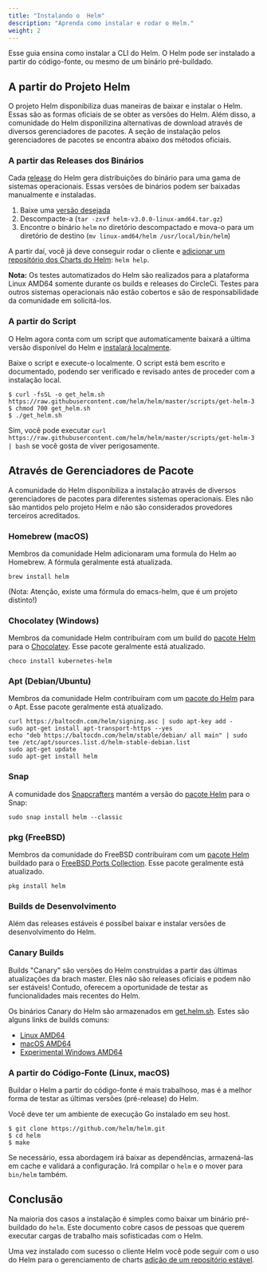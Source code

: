 ```yaml
---
title: "Instalando o  Helm"
description: "Aprenda como instalar e rodar o Helm."
weight: 2
---
```


Esse guia ensina como instalar a CLI do Helm. O Helm pode ser instalado
a partir do código-fonte, ou mesmo de um binário pré-buildado.

## A partir do Projeto Helm

O projeto Helm disponibiliza duas maneiras de baixar e instalar o Helm. Essas são
as formas oficiais de se obter as versões do Helm. Além disso, a comunidade do Helm
disponilizina alternativas de download através de diversos gerenciadores de pacotes.
A seção de instalação pelos gerenciadores de pacotes se encontra abaixo dos métodos
oficiais.

### A partir das Releases dos Binários

Cada [release](https://github.com/helm/helm/releases) do Helm gera distribuições do
binário para uma gama de sistemas operacionais. Essas versões de binários podem ser
baixadas manualmente e instaladas.

1. Baixe uma [versão desejada](https://github.com/helm/helm/releases)
2. Descompacte-a (`tar -zxvf helm-v3.0.0-linux-amd64.tar.gz`)
3. Encontre o binário `helm` no diretório descompactado e mova-o para um diretório
de destino (`mv linux-amd64/helm /usr/local/bin/helm`)

A partir daí, você já deve conseguir rodar o cliente e [adicionar
um repositório dos Charts do Helm](https://helm.sh/docs/intro/quickstart/#initialize-a-helm-chart-repository):
`helm help`.

**Nota:** Os testes automatizados do Helm são realizados para a plataforma Linux AMD64
somente durante os builds e releases do CircleCi. Testes para outros sistemas operacionais
não estão cobertos e são de responsabilidade da comunidade em solicitá-los.

### A partir do Script

O Helm agora conta com um script que automaticamente baixará a última versão disponível
do Helm e [instalará localmente](https://raw.githubusercontent.com/helm/helm/master/scripts/get-helm-3).

Baixe o script e execute-o localmente. O script está bem escrito e documentado,
podendo ser verificado e revisado antes de proceder com a instalação local.

```console
$ curl -fsSL -o get_helm.sh https://raw.githubusercontent.com/helm/helm/master/scripts/get-helm-3
$ chmod 700 get_helm.sh
$ ./get_helm.sh
```

Sim, você pode executar `curl
https://raw.githubusercontent.com/helm/helm/master/scripts/get-helm-3 | bash` se
você gosta de viver perigosamente.

## Através de Gerenciadores de Pacote

A comunidade do Helm disponibiliza a instalação através de diversos gerenciadores
de pacotes para diferentes sistemas operacionais. Eles não são mantidos pelo projeto
Helm e não são considerados provedores terceiros acreditados.

### Homebrew (macOS)

Membros da comunidade Helm adicionaram uma formula do Helm ao Homebrew.
A fórmula geralmente está atualizada.

```console
brew install helm
```

(Nota: Atenção, existe uma fórmula do emacs-helm, que é um projeto distinto!)

### Chocolatey (Windows)

Membros da comunidade Helm contribuíram com um build do [pacote Helm](https://chocolatey.org/packages/kubernetes-helm)
para o [Chocolatey](https://chocolatey.org/). Esse pacote geralmente está atualizado.

```console
choco install kubernetes-helm
```

### Apt (Debian/Ubuntu)

Membros da comunidade Helm contribuíram com um [pacote do Helm](https://helm.baltorepo.com/stable/debian/)
para o Apt. Esse pacote geralmente está atualizado.

```console
curl https://baltocdn.com/helm/signing.asc | sudo apt-key add -
sudo apt-get install apt-transport-https --yes
echo "deb https://baltocdn.com/helm/stable/debian/ all main" | sudo tee /etc/apt/sources.list.d/helm-stable-debian.list
sudo apt-get update
sudo apt-get install helm
```

### Snap

A comunidade dos [Snapcrafters](https://github.com/snapcrafters) mantém a versão
do [pacote Helm](https://snapcraft.io/helm) para o Snap:

```console
sudo snap install helm --classic
```

### pkg (FreeBSD)

Membros da comunidade do FreeBSD contribuíram com um [pacote Helm](https://www.freshports.org/sysutils/helm)
buildado para o [FreeBSD Ports Collection](https://man.freebsd.org/ports).
Esse pacote geralmente está atualizado.

```console
pkg install helm
```

### Builds de Desenvolvimento

Além das releases estáveis é possíbel baixar e instalar versões de desenvolvimento
do Helm.

### Canary Builds

Builds "Canary" são versões do Helm construídas a partir das últimas atualizações
da brach master. Eles não são releases oficiais e podem não ser estáveis!
Contudo, oferecem a oportunidade de testar as funcionalidades mais recentes do Helm.

Os binários Canary do Helm são armazenados em [get.helm.sh](https://get.helm.sh).
Estes são alguns links de builds comuns:

- [Linux AMD64](https://get.helm.sh/helm-canary-linux-amd64.tar.gz)
- [macOS AMD64](https://get.helm.sh/helm-canary-darwin-amd64.tar.gz)
- [Experimental Windows
  AMD64](https://get.helm.sh/helm-canary-windows-amd64.zip)

### A partir do Código-Fonte (Linux, macOS)

Buildar o Helm a partir do código-fonte é mais trabalhoso, mas é a melhor forma de
testar as últimas versões (pré-release) do Helm.

Você deve ter um ambiente de execução Go instalado em seu host.

```console
$ git clone https://github.com/helm/helm.git
$ cd helm
$ make
```

Se necessário, essa abordagem irá baixar as dependências, armazená-las em cache
e validará a configuração. Irá compilar o `helm` e o mover para `bin/helm` também.

## Conclusão

Na maioria dos casos a instalação é simples como baixar um binário pré-buildado
do `helm`. Este documento cobre casos de pessoas que querem executar cargas de
trabalho mais sofisticadas com o Helm.

Uma vez instalado com sucesso o cliente Helm você pode seguir com o uso do Helm
para o gerenciamento de charts [adição de um repositório estável](https://helm.sh/docs/intro/quickstart/#initialize-a-helm-chart-repository).

